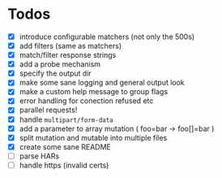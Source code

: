 # Todos
- [x] introduce configurable matchers (not only the 500s)
- [x] add filters (same as matchers)
- [x] match/filter response strings
- [x] add a probe mechanism
- [x] specify the output dir
- [x] make some sane logging and general output look
- [x] make a custom help message to group flags 
- [x] error handling for conection refused etc
- [x] parallel requests!
- [x] handle `multipart/form-data`
- [x] add a parameter to array mutation ( foo=bar -> foo[]=bar )
- [x] split mutation and mutable into multiple files
- [x] create some sane README
- [ ] parse HARs
- [ ] handle https (invalid certs)
